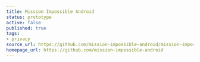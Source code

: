```yaml
---
title: Mission Impossible Android
status: prototype
active: false
published: true
tags:
- privacy
source_url: https://github.com/mission-impossible-android/mission-impossible-android
homepage_url: https://github.com/mission-impossible-android
---
```


